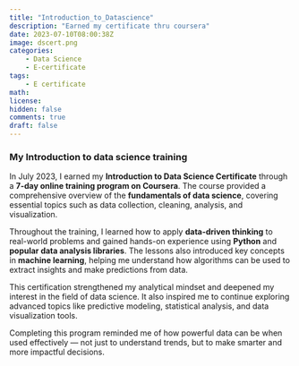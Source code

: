 ```yaml
---
title: "Introduction_to_Datascience"
description: "Earned my certificate thru coursera"
date: 2023-07-10T08:00:38Z
image: dscert.png
categories:
    - Data Science
    - E-certificate
tags:
    - E certificate
math: 
license: 
hidden: false
comments: true
draft: false
---
```

### My Introduction to data science training

In July 2023, I earned my **Introduction to Data Science Certificate** through a **7-day online training program on Coursera**. The course provided a comprehensive overview of the **fundamentals of data science**, covering essential topics such as data collection, cleaning, analysis, and visualization.  

Throughout the training, I learned how to apply **data-driven thinking** to real-world problems and gained hands-on experience using **Python** and **popular data analysis libraries**. The lessons also introduced key concepts in **machine learning**, helping me understand how algorithms can be used to extract insights and make predictions from data.  

This certification strengthened my analytical mindset and deepened my interest in the field of data science. It also inspired me to continue exploring advanced topics like predictive modeling, statistical analysis, and data visualization tools.  

Completing this program reminded me of how powerful data can be when used effectively — not just to understand trends, but to make smarter and more impactful decisions.